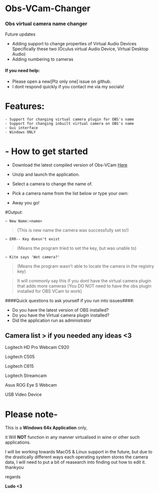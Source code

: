 # Obs-VCam-Changer
### Obs virtual camera name changer
Future updates
- Adding support to change properties of Virtual Audio Devices Specifically these two
(Oculus virtual Audio Device, Virtual Desktop Audio)
- Adding numbering to cameras

#### If you need help:
- Please open a new[Plz only one] issue on github.
- I dont respond quickly if you contact me via my socials!


# Features:
```
- Support for changing virtual camera plugin for OBS's name
- Support for changing inbuilt virtual camera on OBS's name
- Gui interface
- Windows ONLY

```


# - How to get started

- Download the latest compiled version of Obs-VCam [Here](https://github.com/LudoDash/Obs-VCam-Changer/releases)

- Unzip and launch the application.

- Select a camera to change the name of.

- Pick a camera name from the list below or type your own:

- Away you go!





#Output:

```
~ New Name:<name> 
```
> (This is new name the camera was successfully set to!)


```
~ ERR-- Key doesn't exist
```
> (Means the program tried to set the key, but was unable to)


```
~ Kite says 'Wot camera?'
```
> (Means the program wasn't able to locate the camera in the registry key)

> It will commonly say this if you dont have the virtual camera plugin
> that adds more cameras (You DO NOT need to have the obs plugin installed for OBS VCam to work)

####Quick questions to ask yourself if you run into issues####:

- Do you have the latest version of OBS installed?
- Do you have the Virtual camera plugin installed?
- Did the application run as administrator




## Camera list > if you needed any ideas <3
Logitech HD Pro Webcam C920

Logitech C505

Logitech C615

Logitech Streamcam

Asus ROG Eye S Webcam

USB Video Device


# **Please note-**
This is a **Windows 64x Application** only, 

it Will **NOT** function in any manner virtualised in wine or other such applications.

I will be working towards MacOS & Linux support in the future,
but due to the drastically different ways each operating system stores the camera data, I will need to put a bit of reasearch into finding out how to edit it.
thankyou

regards

**Ludo <3**
